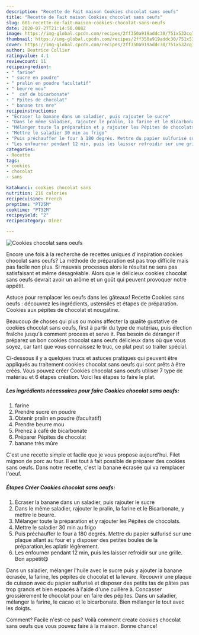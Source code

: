 ```yaml
---
description: "Recette de Fait maison Cookies chocolat sans oeufs"
title: "Recette de Fait maison Cookies chocolat sans oeufs"
slug: 601-recette-de-fait-maison-cookies-chocolat-sans-oeufs
date: 2020-07-27T21:14:50.008Z
image: https://img-global.cpcdn.com/recipes/2ff350a919addc30/751x532cq70/cookies-chocolat-sans-oeufs-photo-principale-de-la-recette.jpg
thumbnail: https://img-global.cpcdn.com/recipes/2ff350a919addc30/751x532cq70/cookies-chocolat-sans-oeufs-photo-principale-de-la-recette.jpg
cover: https://img-global.cpcdn.com/recipes/2ff350a919addc30/751x532cq70/cookies-chocolat-sans-oeufs-photo-principale-de-la-recette.jpg
author: Beatrice Collier
ratingvalue: 4.1
reviewcount: 11
recipeingredient:
- " farine"
- " sucre en poudre"
- " pralin en poudre facultatif"
- " beurre mou"
- "  caf de bicarbonate"
- " Ppites de chocolat"
- " banane trs mre"
recipeinstructions:
- "Écraser la banane dans un saladier, puis rajouter le sucre"
- "Dans le même saladier, rajouter le pralin, la farine et le Bicarbonate, y mettre le beurre."
- "Mélanger toute la préparation et y rajouter les Pépites de chocolats."
- "Mettre le saladier 30 min au frigo"
- "Puis préchauffer le four à 180 degrés. Mettre du papier sulfurisé sur une plaque allant au four et y disposer des petites boules de la préparation,les aplatir légèrement."
- "Les enfourner pendant 12 min, puis les laisser refroidir sur une grille. Bon appétit😋"
categories:
- Recette
tags:
- cookies
- chocolat
- sans

katakunci: cookies chocolat sans 
nutrition: 216 calories
recipecuisine: French
preptime: "PT25M"
cooktime: "PT32M"
recipeyield: "2"
recipecategory: Dîner

---
```



![Cookies chocolat sans oeufs](https://img-global.cpcdn.com/recipes/2ff350a919addc30/751x532cq70/cookies-chocolat-sans-oeufs-photo-principale-de-la-recette.jpg)

Encore une fois à la recherche de recettes uniques d'inspiration cookies chocolat sans oeufs? La méthode de préparation est pas trop difficile mais pas facile non plus. Si mauvais processus alors le résultat ne sera pas satisfaisant et même désagréable. Alors que le délicieux cookies chocolat sans oeufs devrait avoir un arôme et un goût qui peuvent provoquer notre appétit.

Astuce pour remplacer les oeufs dans les gâteaux! Recette Cookies sans oeufs : découvrez les ingrédients, ustensiles et étapes de préparation. Cookies aux pépites de chocolat et nougatine.

Beaucoup de choses qui plus ou moins affecter la qualité gustative de cookies chocolat sans oeufs, first à partir du type de matériau, puis élection fraîche jusqu'à comment process et serve it. Pas besoin de déranger if préparez un bon cookies chocolat sans oeufs délicieux dans où que vous soyez, car tant que vous connaissez le truc, ce plat peut so traiter spécial.


Ci-dessous il y a quelques trucs et astuces pratiques qui peuvent être appliqués au traitement cookies chocolat sans oeufs qui sont prêts à être créés. Vous pouvez créer Cookies chocolat sans oeufs utiliser 7 type de matériau et 6 étapes création. Voici les étapes to faire le plat.

<!--inarticleads1-->

##### Les ingrédients nécessaires pour faire Cookies chocolat sans oeufs:

1.   farine
1. Prendre  sucre en poudre
1. Obtenir  pralin en poudre (facultatif)
1. Prendre  beurre mou
1. Prenez  à café de bicarbonate
1. Préparer  Pépites de chocolat
1.   banane très mûre


C&#39;est une recette simple et facile que je vous propose aujourd&#39;hui. Filet mignon de porc au four. Il est tout à fait possible de préparer des cookies sans oeufs. Dans notre recette, c&#39;est la banane écrasée qui va remplacer l&#39;oeuf. 

<!--inarticleads2-->

##### Étapes Créer Cookies chocolat sans oeufs:

1. Écraser la banane dans un saladier, puis rajouter le sucre
1. Dans le même saladier, rajouter le pralin, la farine et le Bicarbonate, y mettre le beurre.
1. Mélanger toute la préparation et y rajouter les Pépites de chocolats.
1. Mettre le saladier 30 min au frigo
1. Puis préchauffer le four à 180 degrés. Mettre du papier sulfurisé sur une plaque allant au four et y disposer des petites boules de la préparation,les aplatir légèrement.
1. Les enfourner pendant 12 min, puis les laisser refroidir sur une grille. Bon appétit😋


Dans un saladier, mélanger l&#39;huile avec le sucre puis y ajouter la banane écrasée, la farine, les pépites de chocolat et la levure. Recouvrir une plaque de cuisson avec du papier sulfurisé et disposer des petits tas de pâtes pas trop grands et bien espacés à l&#39;aide d&#39;une cuillère à. Concasser grossièrement le chocolat pour en faire des pépites. Dans un saladier, mélanger la farine, le cacao et le bicarbonate. Bien mélanger le tout avec les doigts. 


Comment? Facile n'est-ce pas? Voilà comment create cookies chocolat sans oeufs que vous pouvez faire à la maison. Bonne chance!
